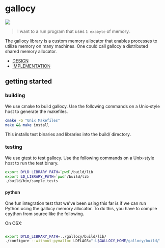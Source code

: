 # gallocy

<a href="https://travis-ci.org/sholsapp/gallocy">
<img src='https://secure.travis-ci.org/sholsapp/gallocy.png?branch=master'>
</a>

> I want to a run program that uses ``1 exabyte`` of memory.

The gallocy library is a custom memory allocator that enables processes to
utilize memory on many machines. One could call gallocy a distributed shared
memory allocator.

  - [DESIGN](./DESIGN.md)
  - [IMPLEMENTATION](./IMPLEMENTATION.md)

## getting started

### building

We use cmake to build gallocy. Use the following commands on a Unix-style host
to generate the makefiles.

```bash
cmake -G "Unix Makefiles"
make && make install
```

This installs test binaries and libraries into the build/ directory.

### testing

We use gtest to test gallocy. Use the following commands on a Unix-style host
to run the test binary.

```bash
export DYLD_LIBRARY_PATH=`pwd`/build/lib
export LD_LIBRARY_PATH=`pwd`/build/lib
./build/bin/sample_tests
```

#### python

One fun integration test that we've been using this far is if we can run Python
using the gallocy memory allocator. To do this, you have to compile cpython
from source like the following.

On OSX:

```bash

export DYLD_LIBRARY_PATH=../gallocy/build/lib/
./configure --without-pymalloc LDFLAGS="-L$GALLOCY_HOME/gallocy/build/lib" LIBS="-lgallocy-wrapper -lgallocy-core"
```
